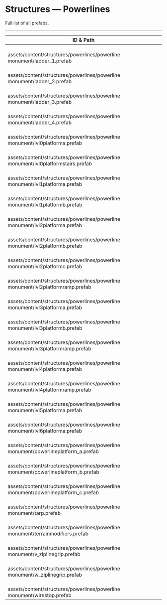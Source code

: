 # Structures — Powerlines
Full list of all <Badge type="warning" text="27"/> prefabs.

---
| ID & Path |
| --- |
| <a href="#3617423816"><Badge id="3617423816" type="tip" text="#"/></a> <Badge type="tip" text="3617423816"/> <br> assets/content/structures/powerlines/powerline monument/ladder_1.prefab |
| <a href="#2766371688"><Badge id="2766371688" type="tip" text="#"/></a> <Badge type="tip" text="2766371688"/> <br> assets/content/structures/powerlines/powerline monument/ladder_2.prefab |
| <a href="#485301390"><Badge id="485301390" type="tip" text="#"/></a> <Badge type="tip" text="485301390"/> <br> assets/content/structures/powerlines/powerline monument/ladder_3.prefab |
| <a href="#2523018281"><Badge id="2523018281" type="tip" text="#"/></a> <Badge type="tip" text="2523018281"/> <br> assets/content/structures/powerlines/powerline monument/ladder_4.prefab |
| <a href="#3472637175"><Badge id="3472637175" type="tip" text="#"/></a> <Badge type="tip" text="3472637175"/> <br> assets/content/structures/powerlines/powerline monument/lvl0platforma.prefab |
| <a href="#4056231082"><Badge id="4056231082" type="tip" text="#"/></a> <Badge type="tip" text="4056231082"/> <br> assets/content/structures/powerlines/powerline monument/lvl0platformstairs.prefab |
| <a href="#3993604682"><Badge id="3993604682" type="tip" text="#"/></a> <Badge type="tip" text="3993604682"/> <br> assets/content/structures/powerlines/powerline monument/lvl1platforma.prefab |
| <a href="#3962454932"><Badge id="3962454932" type="tip" text="#"/></a> <Badge type="tip" text="3962454932"/> <br> assets/content/structures/powerlines/powerline monument/lvl1platformb.prefab |
| <a href="#3981725197"><Badge id="3981725197" type="tip" text="#"/></a> <Badge type="tip" text="3981725197"/> <br> assets/content/structures/powerlines/powerline monument/lvl2platforma.prefab |
| <a href="#2323731256"><Badge id="2323731256" type="tip" text="#"/></a> <Badge type="tip" text="2323731256"/> <br> assets/content/structures/powerlines/powerline monument/lvl2platformb.prefab |
| <a href="#3434759682"><Badge id="3434759682" type="tip" text="#"/></a> <Badge type="tip" text="3434759682"/> <br> assets/content/structures/powerlines/powerline monument/lvl2platformc.prefab |
| <a href="#2811130798"><Badge id="2811130798" type="tip" text="#"/></a> <Badge type="tip" text="2811130798"/> <br> assets/content/structures/powerlines/powerline monument/lvl2platformramp.prefab |
| <a href="#2482475806"><Badge id="2482475806" type="tip" text="#"/></a> <Badge type="tip" text="2482475806"/> <br> assets/content/structures/powerlines/powerline monument/lvl3platforma.prefab |
| <a href="#3547936875"><Badge id="3547936875" type="tip" text="#"/></a> <Badge type="tip" text="3547936875"/> <br> assets/content/structures/powerlines/powerline monument/lvl3platformb.prefab |
| <a href="#471625532"><Badge id="471625532" type="tip" text="#"/></a> <Badge type="tip" text="471625532"/> <br> assets/content/structures/powerlines/powerline monument/lvl3platformramp.prefab |
| <a href="#513721107"><Badge id="513721107" type="tip" text="#"/></a> <Badge type="tip" text="513721107"/> <br> assets/content/structures/powerlines/powerline monument/lvl4platforma.prefab |
| <a href="#3430729341"><Badge id="3430729341" type="tip" text="#"/></a> <Badge type="tip" text="3430729341"/> <br> assets/content/structures/powerlines/powerline monument/lvl4platformramp.prefab |
| <a href="#802640967"><Badge id="802640967" type="tip" text="#"/></a> <Badge type="tip" text="802640967"/> <br> assets/content/structures/powerlines/powerline monument/lvl5platforma.prefab |
| <a href="#3525121917"><Badge id="3525121917" type="tip" text="#"/></a> <Badge type="tip" text="3525121917"/> <br> assets/content/structures/powerlines/powerline monument/lvl6platforma.prefab |
| <a href="#1130095975"><Badge id="1130095975" type="tip" text="#"/></a> <Badge type="tip" text="1130095975"/> <br> assets/content/structures/powerlines/powerline monument/powerlineplatform_a.prefab |
| <a href="#1516670113"><Badge id="1516670113" type="tip" text="#"/></a> <Badge type="tip" text="1516670113"/> <br> assets/content/structures/powerlines/powerline monument/powerlineplatform_b.prefab |
| <a href="#3383545412"><Badge id="3383545412" type="tip" text="#"/></a> <Badge type="tip" text="3383545412"/> <br> assets/content/structures/powerlines/powerline monument/powerlineplatform_c.prefab |
| <a href="#199796403"><Badge id="199796403" type="tip" text="#"/></a> <Badge type="tip" text="199796403"/> <br> assets/content/structures/powerlines/powerline monument/tarp.prefab |
| <a href="#1768226695"><Badge id="1768226695" type="tip" text="#"/></a> <Badge type="tip" text="1768226695"/> <br> assets/content/structures/powerlines/powerline monument/terrainmodifiers.prefab |
| <a href="#2908679470"><Badge id="2908679470" type="tip" text="#"/></a> <Badge type="tip" text="2908679470"/> <br> assets/content/structures/powerlines/powerline monument/v_ziplinegrip.prefab |
| <a href="#2681328596"><Badge id="2681328596" type="tip" text="#"/></a> <Badge type="tip" text="2681328596"/> <br> assets/content/structures/powerlines/powerline monument/w_ziplinegrip.prefab |
| <a href="#182103442"><Badge id="182103442" type="tip" text="#"/></a> <Badge type="tip" text="182103442"/> <br> assets/content/structures/powerlines/powerline monument/wirestop.prefab |
